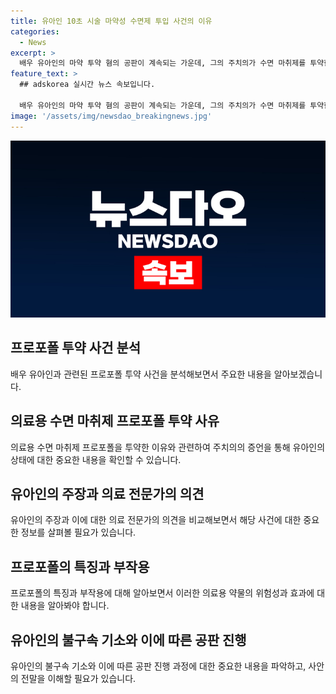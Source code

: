 ```yaml
---
title: 유아인 10초 시술 마약성 수면제 투입 사건의 이유
categories:
  - News
excerpt: >
  배우 유아인의 마약 투약 혐의 공판이 계속되는 가운데, 그의 주치의가 수면 마취제를 투약한 이유를 해명했다. 유아인은 우울증과 공황 장애 때문에 의료용 수면 마취제를 투약했다고 주장했으며, 증인으로 출석한 A씨는 유아인에게 시행한 SGB 시술이 고통스러웠을 것이라고 증언했다. 또한, 유아인의 부친과 누나의 명의로 마약을 처방한 혐의를 부인하고 있다. 다음 공판은 오는 7월 24일에 개최될 예정이다.
feature_text: >
  ## adskorea 실시간 뉴스 속보입니다.

  배우 유아인의 마약 투약 혐의 공판이 계속되는 가운데, 그의 주치의가 수면 마취제를 투약한 이유를 해명했다. 유아인은 우울증과 공황 장애 때문에 의료용 수면 마취제를 투약했다고 주장했으며, 증인으로 출석한 A씨는 유아인에게 시행한 SGB 시술이 고통스러웠을 것이라고 증언했다. 또한, 유아인의 부친과 누나의 명의로 마약을 처방한 혐의를 부인하고 있다. 다음 공판은 오는 7월 24일에 개최될 예정이다.
image: '/assets/img/newsdao_breakingnews.jpg'
---
```


<p><img src="/assets/img/newsdao_breakingnews.jpg" alt="adskorea 속보" /></p>

<h2 data-ke-size="size26">프로포폴 투약 사건 분석</h2>

<p data-ke-size="size16">배우 유아인과 관련된 프로포폴 투약 사건을 분석해보면서 주요한 내용을 알아보겠습니다.</p>

<h2 data-ke-size="size24">의료용 수면 마취제 프로포폴 투약 사유</h2>

<p data-ke-size="size16">의료용 수면 마취제 프로포폴을 투약한 이유와 관련하여 주치의의 증언을 통해 유아인의 상태에 대한 중요한 내용을 확인할 수 있습니다.</p>

<h2 data-ke-size="size24">유아인의 주장과 의료 전문가의 의견</h2>

<p data-ke-size="size16">유아인의 주장과 이에 대한 의료 전문가의 의견을 비교해보면서 해당 사건에 대한 중요한 정보를 살펴볼 필요가 있습니다.</p>

<h2 data-ke-size="size24">프로포폴의 특징과 부작용</h2>

<p data-ke-size="size16">프로포폴의 특징과 부작용에 대해 알아보면서 이러한 의료용 약물의 위험성과 효과에 대한 내용을 알아봐야 합니다.</p>

<h2 data-ke-size="size24">유아인의 불구속 기소와 이에 따른 공판 진행</h2>

<p data-ke-size="size16">유아인의 불구속 기소와 이에 따른 공판 진행 과정에 대한 중요한 내용을 파악하고, 사안의 전말을 이해할 필요가 있습니다.</p>

